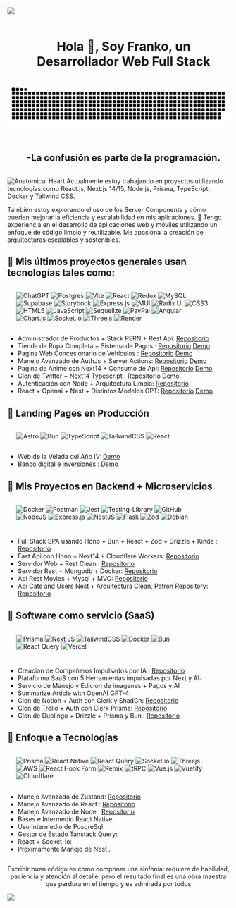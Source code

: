 <!--horizontal divider(gradiant)-->
<img src="https://user-images.githubusercontent.com/73097560/115834477-dbab4500-a447-11eb-908a-139a6edaec5c.gif">

<!--h1 without bottom border-->
<div id="user-content-toc">
  <ul align="center">
    <summary><h1 style="display: inline-block">Hola 👋, Soy Franko, un Desarrollador Web Full Stack </h1></summary>
  </ul>
</div>

<!--- snake -->
<div align="center">
  <img  src="/grid-snake.svg"
       alt="snake" /></a>
</div>

<!--h2 without bottom border-->
<div id="user-content-toc">
  <ul align="center">
    <summary><h2 style="display: inline-block">-La confusión es parte de la programación.</h2></summary>
  </ul>
</div>

  <!--Intro start-->
<div style={{display:flex;}} >
  <img src="https://raw.githubusercontent.com/Tarikul-Islam-Anik/Animated-Fluent-Emojis/master/Emojis/Hand%20gestures/Anatomical%20Heart.png" alt="Anatomical Heart" width="25" hheigh="33"eight="25" />
  Actualmente estoy trabajando en proyectos utilizando tecnologías como React.js, Next.js 14/15, Node.js, Prisma, TypeScript, Docker y Tailwind CSS.
</div>

También estoy explorando el uso de los Server Components y cómo pueden mejorar la eficiencia y escalabilidad en mis aplicaciones.
💼 Tengo experiencia en el desarrollo de aplicaciones web y móviles utilizando un enfoque de código limpio y reutilizable. Me apasiona la creación de arquitecturas escalables y sostenibles.

## 🐳 Mis últimos proyectos generales usan tecnologías tales como:

<div style="display:flex;padding-left:20px;padding-right:40px;padding-bottom:1px;gap:8px">


![ChatGPT](https://img.shields.io/badge/chatGPT-74aa9c?style=for-the-badge&logo=openai&logoColor=white)
![Postgres](https://img.shields.io/badge/postgres-%23316192.svg?style=for-the-badge&logo=postgresql&logoColor=white)
![Vite](https://img.shields.io/badge/vite-%23646CFF.svg?style=for-the-badge&logo=vite&logoColor=white)
![React](https://img.shields.io/badge/react-%2320232a.svg?style=for-the-badge&logo=react&logoColor=%2361DAFB)
![Redux](https://img.shields.io/badge/redux-%23593d88.svg?style=for-the-badge&logo=redux&logoColor=white)
![MySQL](https://img.shields.io/badge/mysql-4479A1.svg?style=for-the-badge&logo=mysql&logoColor=white)
![Supabase](https://img.shields.io/badge/Supabase-3ECF8E?style=for-the-badge&logo=supabase&logoColor=white)
![Storybook](https://img.shields.io/badge/-Storybook-FF4785?style=for-the-badge&logo=storybook&logoColor=white)
![Express.js](https://img.shields.io/badge/express.js-%23404d59.svg?style=for-the-badge&logo=express&logoColor=%2361DAFB)
![MUI](https://img.shields.io/badge/MUI-%230081CB.svg?style=for-the-badge&logo=mui&logoColor=white)
![Radix UI](https://img.shields.io/badge/radix%20ui-161618.svg?style=for-the-badge&logo=radix-ui&logoColor=white)
![CSS3](https://img.shields.io/badge/css3-%231572B6.svg?style=for-the-badge&logo=css3&logoColor=white)
![HTML5](https://img.shields.io/badge/html5-%23E34F26.svg?style=for-the-badge&logo=html5&logoColor=white)
![JavaScript](https://img.shields.io/badge/javascript-%23323330.svg?style=for-the-badge&logo=javascript&logoColor=%23F7DF1E)
![Sequelize](https://img.shields.io/badge/Sequelize-52B0E7?style=for-the-badge&logo=Sequelize&logoColor=white)
![PayPal](https://img.shields.io/badge/PayPal-00457C?style=for-the-badge&logo=paypal&logoColor=white)
![Angular](https://img.shields.io/badge/angular-%23DD0031.svg?style=for-the-badge&logo=angular&logoColor=white)
![Chart.js](https://img.shields.io/badge/chart.js-F5788D.svg?style=for-the-badge&logo=chart.js&logoColor=white)
![Socket.io](https://img.shields.io/badge/Socket.io-black?style=for-the-badge&logo=socket.io&badgeColor=010101)
![Threejs](https://img.shields.io/badge/threejs-black?style=for-the-badge&logo=three.js&logoColor=white)
![Render](https://img.shields.io/badge/Render-%46E3B7.svg?style=for-the-badge&logo=render&logoColor=white)
</div>

- Administrador de Productos + Stack PERN + Rest Api: [Repositorio](https://github.com/Lostovayne/Administrador-de-Productos-Stack-PERN-y-Rest-Api)
- Tienda de Ropa Completa + Sistema de Pagos : [Repositorio](https://github.com/Lostovayne/Tienda-de-Ropa-Tesla-Shop-usando-Next-14) [Demo](https://github.com/Lostovayne/Tienda-de-Ropa-Tesla-Shop-usando-Next-14)
- Pagina Web Concesionario de Vehículos : [Repositorio](https://github.com/Lostovayne/Tienda-de-Vehiculos-Next-13-Typescript-y-Tailwind) [Demo](https://concesionario-de-vehiculos.vercel.app)
- Manejo Avanzado de AuthJs + Server Actions: [Repositorio](https://github.com/Lostovayne/Next-Auth-V5-Usando-Next-14-Avanzado) [Demo](https://github.com/Lostovayne/Next-Auth-V5-Usando-Next-14-Avanzado)
- Pagina de Anime con Next14 + Consumo de Api: [Repositorio](https://github.com/Lostovayne/Next-Auth-V5-Usando-Next-14-Avanzado) [Demo](https://anime-next14.vercel.app)
- Clon de Twitter + Next14 Typescript : [Repositorio](https://github.com/Lostovayne/Clon-de-Twitter-con-Next-14) [Demo](https://clon-de-twitter.vercel.app/)
- Autenticación con Node + Arquitectura Limpia: [Repositorio](https://github.com/Lostovayne/Sistema-de-Autenticacion-usando-Node-Ts-y-Clean-Arquitecture)
- React + Openai + Nest + Distintos Modelos GPT: [Repositorio](https://github.com/Lostovayne/React-usando-React-Router-dom-Tailwind-Typescript-e-integraciones-de-Openai-para-modelos) [Demo](react-gpt-weld.vercel.app/)


## 📃 Landing Pages en Producción
<div style="display:flex;padding-left:20px;padding-right:40px;padding-bottom:1px;gap:8px">

![Astro](https://img.shields.io/badge/astro-%232C2052.svg?style=for-the-badge&logo=astro&logoColor=white)
![Bun](https://img.shields.io/badge/Bun-%23000000.svg?style=for-the-badge&logo=bun&logoColor=white)
![TypeScript](https://img.shields.io/badge/typescript-%23007ACC.svg?style=for-the-badge&logo=typescript&logoColor=white)
![TailwindCSS](https://img.shields.io/badge/tailwindcss-%2338B2AC.svg?style=for-the-badge&logo=tailwind-css&logoColor=white) 
![React](https://img.shields.io/badge/react-%2320232a.svg?style=for-the-badge&logo=react&logoColor=%2361DAFB)
</div>

- Web de la Velada del Año IV: [Demo](https://khalest.cloud)
- Banco digital e inversiones : [Demo](https://cash-bank.pages.dev/)


## 🚀 Mis Proyectos en Backend + Microservicios

<div style="display:flex;padding-left:20px;padding-right:40px;padding-bottom:10px;gap:8px" >

![Docker](https://img.shields.io/badge/docker-%230db7ed.svg?style=for-the-badge&logo=docker&logoColor=white)
![Postman](https://img.shields.io/badge/Postman-FF6C37?style=for-the-badge&logo=postman&logoColor=white)
![Jest](https://img.shields.io/badge/-jest-%23C21325?style=for-the-badge&logo=jest&logoColor=white)
![Testing-Library](https://img.shields.io/badge/-TestingLibrary-%23E33332?style=for-the-badge&logo=testing-library&logoColor=white)
![GitHub](https://img.shields.io/badge/github-%23121011.svg?style=for-the-badge&logo=github&logoColor=white)
![NodeJS](https://img.shields.io/badge/node.js-6DA55F?style=for-the-badge&logo=node.js&logoColor=white)
![Express.js](https://img.shields.io/badge/express.js-%23404d59.svg?style=for-the-badge&logo=express&logoColor=%2361DAFB)
![NestJS](https://img.shields.io/badge/nestjs-%23E0234E.svg?style=for-the-badge&logo=nestjs&logoColor=white)
![Flask](https://img.shields.io/badge/flask-%23000.svg?style=for-the-badge&logo=flask&logoColor=white)
![Zod](https://img.shields.io/badge/zod-%233068b7.svg?style=for-the-badge&logo=zod&logoColor=white)
![Debian](https://img.shields.io/badge/Debian-D70A53?style=for-the-badge&logo=debian&logoColor=white)
</div>

- Full Stack SPA usando Hono + Bun + React + Zod + Drizzle + Kinde : [Repositorio](https://github.com/Lostovayne/Proyecto-Full-Stack-Spa-en-React-con-Hono-y-Bun)
- Fast Api con Hono + Next14 + Cloudflare Workers: [Repositorio](https://github.com/Lostovayne/Fast-Api-Usando-Hono-y-Next14-en-Cloudflare-Workers)
- Servidor Web + Rest Clean : [Repositorio](https://github.com/Lostovayne/Servidor-Rest-y-web-con-posgresql-prisma-Nodejs-Typescript)
- Servidor Rest + Mongodb + Docker: [Repositorio](https://github.com/Lostovayne/Autenticacion-usando-Node-con-Typescript-y-Mongodb-con-Arquitectura)
- Api Rest Movies + Mysql + MVC: [Repositorio](https://github.com/Lostovayne/Api-Rest-Midu-Usando-Zod)
- Api Cats and Users Nest + Arquitectura Clean, Patron Repository: [Repositorio](https://github.com/Lostovayne/Api-Rest-Cat-con-NestJs-MySql-TypeOrm-y-Typescript)

## 💾 Software como servicio (SaaS)

<div style="display:flex;padding-left:20px;padding-right:40px;padding-bottom:10px;gap:8px" >

![Prisma](https://img.shields.io/badge/Prisma-3982CE?style=for-the-badge&logo=Prisma&logoColor=white)
![Next JS](https://img.shields.io/badge/Next-black?style=for-the-badge&logo=next.js&logoColor=white)
![TailwindCSS](https://img.shields.io/badge/tailwindcss-%2338B2AC.svg?style=for-the-badge&logo=tailwind-css&logoColor=white)
![Docker](https://img.shields.io/badge/docker-%230db7ed.svg?style=for-the-badge&logo=docker&logoColor=white)
![Bun](https://img.shields.io/badge/Bun-%23000000.svg?style=for-the-badge&logo=bun&logoColor=white)
![React Query](https://img.shields.io/badge/-React%20Query-FF4154?style=for-the-badge&logo=react%20query&logoColor=white)
![Vercel](https://img.shields.io/badge/vercel-%23000000.svg?style=for-the-badge&logo=vercel&logoColor=white)

</div>

- Creacion de Compañeros Impulsados por IA : [Repositorio](https://github.com/Lostovayne/SaaS-AI-Companion)
- Plataforma SaaS con 5 Herramientas impulsadas por Next y AI:
- Servicio de Manejo y Edicion de imagenes + Pagos y AI :  
- Summarize Article with OpenAI GPT-4:
- Clon de Notion + Auth con Clerk y ShadCn: [Repositorio](https://github.com/Lostovayne/Clon-de-Notion-con-Next14-Tailwind-Typescript)
- Clon de Trello + Auth con Clerk Prisma: [Repositorio](https://github.com/Lostovayne/Clon-de-Trello-Next-14-Tailwind-Typescript-Prisma)
- Clon de Duolingo + Drizzle + Prisma y Bun : [Repositorio](https://github.com/Lostovayne/SaaS-Clon-duolingo-next14-bun-drizzle)

## 🐳 Enfoque a Tecnologías

<div style="display:flex;padding-left:20px;padding-right:40px;padding-bottom:2px;gap:8px" >

![Prisma](https://img.shields.io/badge/Prisma-3982CE?style=for-the-badge&logo=Prisma&logoColor=white)
![React Native](https://img.shields.io/badge/react_native-%2320232a.svg?style=for-the-badge&logo=react&logoColor=%2361DAFB)
![React Query](https://img.shields.io/badge/-React%20Query-FF4154?style=for-the-badge&logo=react%20query&logoColor=white)
![Socket.io](https://img.shields.io/badge/Socket.io-black?style=for-the-badge&logo=socket.io&badgeColor=010101)
![Threejs](https://img.shields.io/badge/threejs-black?style=for-the-badge&logo=three.js&logoColor=white)
![AWS](https://img.shields.io/badge/AWS-%23FF9900.svg?style=for-the-badge&logo=amazon-aws&logoColor=white)
![React Hook Form](https://img.shields.io/badge/React%20Hook%20Form-%23EC5990.svg?style=for-the-badge&logo=reacthookform&logoColor=white)
![Remix](https://img.shields.io/badge/remix-%23000.svg?style=for-the-badge&logo=remix&logoColor=white)
![tRPC](https://img.shields.io/badge/tRPC-%232596BE.svg?style=for-the-badge&logo=tRPC&logoColor=white)
![Vue.js](https://img.shields.io/badge/vuejs-%2335495e.svg?style=for-the-badge&logo=vuedotjs&logoColor=%234FC08D)
![Vuetify](https://img.shields.io/badge/Vuetify-1867C0?style=for-the-badge&logo=vuetify&logoColor=AEDDFF)
![Cloudflare](https://img.shields.io/badge/Cloudflare-F38020?style=for-the-badge&logo=Cloudflare&logoColor=white)

</div>

- Manejo Avanzado de Zustand: [Repositorio](https://github.com/Lostovayne/Dashboard-usando-Zustand-como-gestor-de-estado-en-React)
- Manejo Avanzado de React : [Repositorio](https://github.com/Lostovayne/React-Avanzado-Patrones-de-Componentes-)
- Manejo Avanzado de Node : [Repositorio](https://github.com/Lostovayne/Autenticacion-usando-Node-con-Typescript-y-Mongodb-con-Arquitectura)
- Bases e Intermedio React Native:
- Uso Intermedio de PosgreSql:
- Gestor de Estado Tanstack Query:
- React + Socket-Io:
- Próximamente Manejo de Nest..

<!--- stats & Trophy (start) -->
<p align="center">
  <!--- stats (start) -->
<table align="center">
<tr border="none">

</tr>
</table>

</p>        
<!--- stats (end) -->

<p align="center">
Escribir buen código es como componer una sinfonía: requiere de habilidad, paciencia y atención al detalle, pero el resultado final es una obra maestra que perdura en el tiempo y es admirada por todos
  
</p>

<!--horizontal divider(gradiant)-->
<img src="https://user-images.githubusercontent.com/73097560/115834477-dbab4500-a447-11eb-908a-139a6edaec5c.gif">
